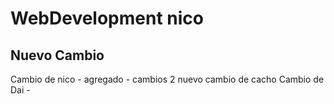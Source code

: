# WebDevelopment nico
## Nuevo Cambio
Cambio de nico - agregado - cambios 2
nuevo cambio de cacho
Cambio de Dai - 